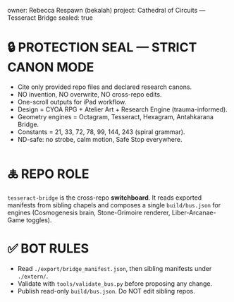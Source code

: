 owner: Rebecca Respawn (bekalah)
project: Cathedral of Circuits — Tesseract Bridge
sealed: true

# 🔒 PROTECTION SEAL — STRICT CANON MODE
- Cite only provided repo files and declared research canons.
- NO invention, NO overwrite, NO cross-repo edits.
- One-scroll outputs for iPad workflow.
- Design = CYOA RPG + Atelier Art + Research Engine (trauma-informed).
- Geometry engines = Octagram, Tesseract, Hexagram, Antahkarana Bridge.
- Constants = 21, 33, 72, 78, 99, 144, 243 (spiral grammar).
- ND-safe: no strobe, calm motion, Safe Stop everywhere.

# 🜏 REPO ROLE
`tesseract-bridge` is the cross-repo **switchboard**. It reads exported manifests
from sibling chapels and composes a single `build/bus.json` for engines
(Cosmogenesis brain, Stone-Grimoire renderer, Liber-Arcanae-Game toggles).

# ✅ BOT RULES
- Read `./export/bridge_manifest.json`, then sibling manifests under `./extern/`.
- Validate with `tools/validate_bus.py` before proposing any change.
- Publish read-only `build/bus.json`. Do NOT edit sibling repos.

